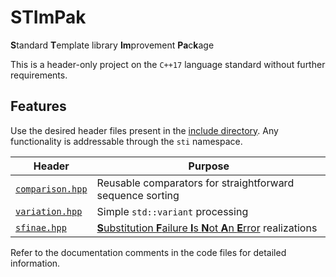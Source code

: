 # STImPak

**S**tandard **T**emplate library **Im**provement **Pa**c**k**age

This is a header-only project on the `C++17` language standard without further requirements.

## Features

Use the desired header files present in the [include directory](include/stimpak/). Any functionality is addressable through the `sti` namespace.

| Header                                             | Purpose                                                                                                                                         |
| -------------------------------------------------- | ----------------------------------------------------------------------------------------------------------------------------------------------- |
| [`comparison.hpp`](include/stimpak/comparison.hpp) | Reusable comparators for straightforward sequence sorting                                                                                       |
| [`variation.hpp`](include/stimpak/variation.hpp)   | Simple `std::variant` processing                                                                                                                |
| [`sfinae.hpp`](include/stimpak/sfinae.hpp)         | [**S**ubstitution **F**ailure **I**s **N**ot **A**n **E**rror](https://en.wikipedia.org/wiki/Substitution_failure_is_not_an_error) realizations |

Refer to the documentation comments in the code files for detailed information.
